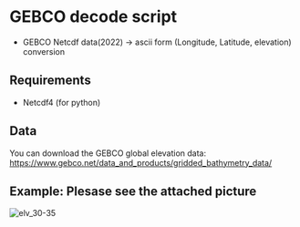 # GEBCO decode script
- GEBCO Netcdf data(2022) -> ascii form (Longitude, Latitude, elevation) conversion

## Requirements
- Netcdf4 (for python)

## Data 
You can download the GEBCO global elevation data: 
https://www.gebco.net/data_and_products/gridded_bathymetry_data/

## Example: Plesase see the attached picture
![elv_30-35](https://user-images.githubusercontent.com/84554010/188616191-ead6f215-200e-4287-9a9d-8921b9134681.png)
